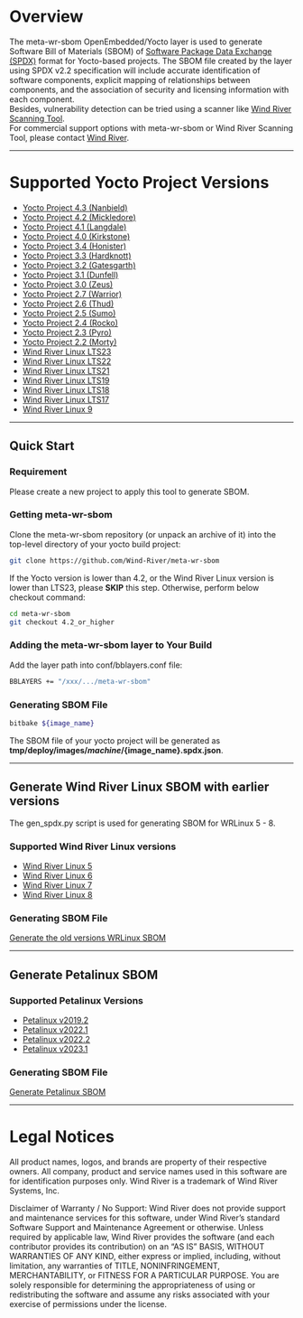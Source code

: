 # Overview
The meta-wr-sbom OpenEmbedded/Yocto layer is used to generate Software Bill of Materials (SBOM) of [Software Package Data Exchange (SPDX)](https://spdx.org/tools) format for Yocto-based projects. The SBOM file created by the layer using SPDX v2.2 specification will include accurate identification of software components, explicit mapping of relationships between components, and the association of security and licensing information with each component.  
Besides, vulnerability detection can be tried using a scanner like [Wind River Scanning Tool](https://studio.windriver.com/scan).  
For commercial support options with meta-wr-sbom or Wind River Scanning Tool, please contact [Wind River](https://support2.windriver.com/).  

----------------------------------------------------------------------------------------
# Supported Yocto Project Versions
- [Yocto Project 4.3 (Nanbield)](https://lists.yoctoproject.org/g/yocto/message/61647)	  
- [Yocto Project 4.2 (Mickledore)](https://lists.yoctoproject.org/g/yocto/message/59892)	  
- [Yocto Project 4.1 (Langdale)](https://lists.yoctoproject.org/g/yocto/message/58398)	  
- [Yocto Project 4.0 (Kirkstone)](https://lists.yoctoproject.org/g/yocto/message/56902)	  
- [Yocto Project 3.4 (Honister)](https://lists.yoctoproject.org/g/yocto-announce/message/229)  
- [Yocto Project 3.3 (Hardknott)](https://lists.yoctoproject.org/g/yocto-announce/message/215)  
- [Yocto Project 3.2 (Gatesgarth)](https://lists.yoctoproject.org/g/yocto/message/51262)  
- [Yocto Project 3.1 (Dunfell)](https://lists.yoctoproject.org/g/yocto/message/49201)  
- [Yocto Project 3.0 (Zeus)](https://lists.yoctoproject.org/pipermail/yocto/2019-October/047111.html)
- [Yocto Project 2.7 (Warrior)](https://lists.yoctoproject.org/pipermail/yocto/2019-May/045028.html)  
- [Yocto Project 2.6 (Thud)](https://lists.yoctoproject.org/pipermail/yocto-announce/2018-November/000147.html)  
- [Yocto Project 2.5 (Sumo)](https://lists.yoctoproject.org/pipermail/yocto-announce/2018-May/000136.html)  
- [Yocto Project 2.4 (Rocko)](https://lists.yoctoproject.org/pipermail/yocto-announce/2017-October/000125.html)   
- [Yocto Project 2.3 (Pyro)](https://lists.yoctoproject.org/pipermail/yocto-announce/2017-May/000112.html)  
- [Yocto Project 2.2 (Morty)](https://www.yoctoproject.org/pipermail/yocto-announce/2016-November/000101.html)  
- [Wind River Linux LTS23](https://docs.windriver.com/category/os_linux_lts_23)
- [Wind River Linux LTS22](https://docs.windriver.com/category/os_linux_lts_22)
- [Wind River Linux LTS21](https://docs.windriver.com/category/os_linux_lts_21)
- [Wind River Linux LTS19](https://docs.windriver.com/category/os_linux_lts_19)
- [Wind River Linux LTS18](https://docs.windriver.com/category/os_linux_lts_18)
- [Wind River Linux LTS17](https://docs.windriver.com/category/os_linux_lts_17)
- [Wind River Linux 9](https://docs.windriver.com/category/os-wind_river_linux_9)



----------------------------------------------------------------------------------------
## Quick Start

### Requirement
Please create a new project to apply this tool to generate SBOM.

### Getting meta-wr-sbom
Clone the meta-wr-sbom repository (or unpack an archive of it) into the top-level directory of your yocto build project:
```bash
git clone https://github.com/Wind-River/meta-wr-sbom
```

If the Yocto version is lower than 4.2, or the Wind River Linux version is lower than LTS23, please **SKIP** this step. Otherwise, perform below checkout command:
```bash
cd meta-wr-sbom
git checkout 4.2_or_higher
```


### Adding the meta-wr-sbom layer to Your Build
Add the layer path into conf/bblayers.conf file:
```bash
BBLAYERS += "/xxx/.../meta-wr-sbom"
```

### Generating SBOM File
```bash
bitbake ${image_name}
```

The SBOM file of your yocto project will be generated as  **tmp/deploy/images/${machine}/${image_name}.spdx.json**.   
***************************************************************************************

## Generate Wind River Linux SBOM with earlier versions

The gen_spdx.py script is used for generating SBOM for WRLinux 5 - 8.

### Supported Wind River Linux versions

- [Wind River Linux 5](https://docs.windriver.com/category/os-wind_river_linux_5)
- [Wind River Linux 6](https://docs.windriver.com/category/os-wind_river_linux_6)
- [Wind River Linux 7](https://docs.windriver.com/category/os-wind_river_linux_7)
- [Wind River Linux 8](https://docs.windriver.com/category/os-wind_river_linux_8)

### Generating SBOM File
[Generate the old versions WRLinux SBOM](tools/USE_GEN_MANIFEST_PY.md) 

***************************************************************************************

## Generate Petalinux SBOM

### Supported Petalinux Versions
 
- [Petalinux v2019.2](https://support.xilinx.com/s/article/72950?language=en_US)
- [Petalinux v2022.1](https://support.xilinx.com/s/article/000033799?language=en_US)
- [Petalinux v2022.2](https://support.xilinx.com/s/article/000034483?language=en_US)
- [Petalinux v2023.1](https://support.xilinx.com/s/article/000035006?language=en_US)

### Generating SBOM File
[Generate Petalinux SBOM](petalinux-sbom.md) 


***************************************************************************************

# Legal Notices

All product names, logos, and brands are property of their respective owners. All company, 
product and service names used in this software are for identification purposes only. 
Wind River is a trademark of Wind River Systems, Inc.

Disclaimer of Warranty / No Support: Wind River does not provide support 
and maintenance services for this software, under Wind River’s standard 
Software Support and Maintenance Agreement or otherwise. Unless required 
by applicable law, Wind River provides the software (and each contributor 
provides its contribution) on an “AS IS” BASIS, WITHOUT WARRANTIES OF ANY 
KIND, either express or implied, including, without limitation, any warranties 
of TITLE, NONINFRINGEMENT, MERCHANTABILITY, or FITNESS FOR A PARTICULAR 
PURPOSE. You are solely responsible for determining the appropriateness of 
using or redistributing the software and assume any risks associated with 
your exercise of permissions under the license.


